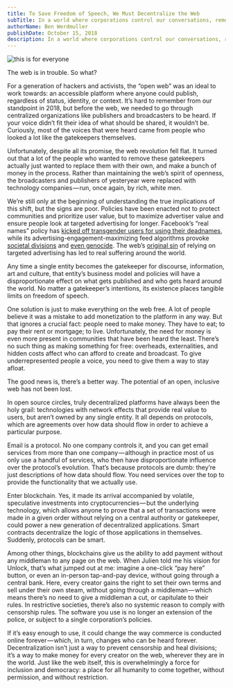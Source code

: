 ```yaml
---
title: To Save Freedom of Speech, We Must Decentralize the Web
subTitle: In a world where corporations control our conversations, removing middlemen is more important than ever.
authorName: Ben Werdmuller
publishDate: October 15, 2018
description: In a world where corporations control our conversations, removing middlemen is more important than ever.
---
```

![this is for everyone](/static/images/blog/freedomofspeech/thisisforeveryone.jpg)

The web is in trouble. So what?

For a generation of hackers and activists, the “open web” was an ideal to work towards: an accessible platform where anyone could publish, regardless of status, identity, or context. It’s hard to remember from our standpoint in 2018, but before the web, we needed to go through centralized organizations like publishers and broadcasters to be heard. If your voice didn’t fit their idea of what should be shared, it wouldn’t be. Curiously, most of the voices that were heard came from people who looked a lot like the gatekeepers themselves.

Unfortunately, despite all its promise, the web revolution fell flat. It turned out that a lot of the people who wanted to remove these gatekeepers actually just wanted to replace them with their own, and make a bunch of money in the process. Rather than maintaining the web’s spirit of openness, the broadcasters and publishers of yesteryear were replaced with technology companies — run, once again, by rich, white men.

We’re still only at the beginning of understanding the true implications of this shift, but the signs are poor. Policies have been enacted not to protect communities and prioritize user value, but to maximize advertiser value and ensure people look at targeted advertising for longer. Facebook’s “real names” policy has [kicked off transgender users for using their deadnames](https://www.thedailybeast.com/facebooks-pride-rainbows-dont-extend-to-trans-peoples-names), while its advertising-engagement-maximizing feed algorithms provoke [societal divisions](https://nypost.com/2017/02/18/why-facebook-feeds-division-and-stress/) and [even genocide](https://newrepublic.com/article/147486/facebook-genocide-problem). The web’s [original sin](https://www.theatlantic.com/technology/archive/2014/08/advertising-is-the-internets-original-sin/376041/) of relying on targeted advertising has led to real suffering around the world.

Any time a single entity becomes the gatekeeper for discourse, information, art and culture, that entity’s business model and policies will have a disproportionate effect on what gets published and who gets heard around the world. No matter a gatekeeper’s intentions, its existence places tangible limits on freedom of speech.

One solution is just to make everything on the web free. A lot of people believe it was a mistake to add monetization to the platform in any way. But that ignores a crucial fact: people need to make money. They have to eat; to pay their rent or mortgage; to live. Unfortunately, the need for money is even more present in communities that have been heard the least. There’s no such thing as making something for free: overheads, externalities, and hidden costs affect who can afford to create and broadcast. To give underrepresented people a voice, you need to give them a way to stay afloat.

The good news is, there’s a better way. The potential of an open, inclusive web has not been lost.

In open source circles, truly decentralized platforms have always been the holy grail: technologies with network effects that provide real value to users, but aren’t owned by any single entity. It all depends on protocols, which are agreements over how data should flow in order to achieve a particular purpose.

Email is a protocol. No one company controls it, and you can get email services from more than one company — although in practice most of us only use a handful of services, who then have disproportionate influence over the protocol’s evolution. That’s because protocols are dumb: they’re just descriptions of how data should flow. You need services over the top to provide the functionality that we actually use.

Enter blockchain. Yes, it made its arrival accompanied by volatile, speculative investments into cryptocurrencies — but the underlying technology, which allows anyone to prove that a set of transactions were made in a given order without relying on a central authority or gatekeeper, could power a new generation of decentralized applications. Smart contracts decentralize the logic of those applications in themselves. Suddenly, protocols can be smart.

Among other things, blockchains give us the ability to add payment without any middleman to any page on the web. When Julien told me his vision for Unlock, that’s what jumped out at me: imagine a one-click “pay here” button, or even an in-person tap-and-pay device, without going through a central bank. Here, every creator gains the right to set their own terms and sell under their own steam, without going through a middleman — which means there’s no need to give a middleman a cut, or capitulate to their rules. In restrictive societies, there’s also no systemic reason to comply with censorship rules. The software you use is no longer an extension of the police, or subject to a single corporation’s policies.

If it’s easy enough to use, it could change the way commerce is conducted online forever — which, in turn, changes who can be heard forever. Decentralization isn’t just a way to prevent censorship and heal divisions; it’s a way to make money for every creator on the web, wherever they are in the world. Just like the web itself, this is overwhelmingly a force for inclusion and democracy: a place for all humanity to come together, without permission, and without restriction.
